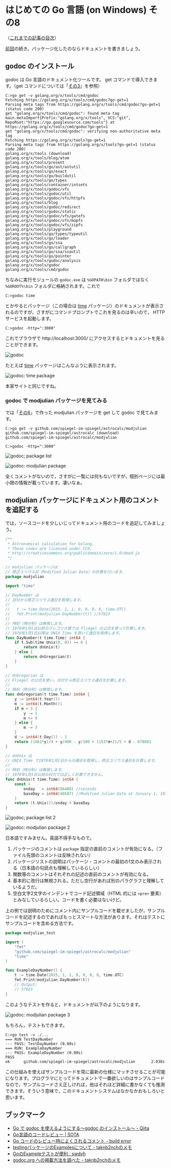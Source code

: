 # はじめての Go 言語 (on Windows) その8

（[これまでの記事の目次](http://qiita.com/spiegel-im-spiegel/items/dca0df389df1470bdbfa#%E7%9B%AE%E6%AC%A1)）

[前回](http://qiita.com/spiegel-im-spiegel/items/64224f22ef17d916dc2d)の続き。パッケージ化したのならドキュメントを書きましょう。

## godoc のインストール

godoc は Go 言語のドキュメント化ツールです。 get コマンドで導入できます。（get コマンドについては「[その3](http://qiita.com/spiegel-im-spiegel/items/a52a47942fd3946bb583)」を参照）

```shell
C:>go get -v golang.org/x/tools/cmd/godoc
Fetching https://golang.org/x/tools/cmd/godoc?go-get=1
Parsing meta tags from https://golang.org/x/tools/cmd/godoc?go-get=1 (status code 200)
get "golang.org/x/tools/cmd/godoc": found meta tag main.metaImport{Prefix:"golang.org/x/tools", VCS:"git", RepoRoot:"https://go.googlesource.com/tools"} at https://golang.org/x/tools/cmd/godoc?go-get=1
get "golang.org/x/tools/cmd/godoc": verifying non-authoritative meta tag
Fetching https://golang.org/x/tools?go-get=1
Parsing meta tags from https://golang.org/x/tools?go-get=1 (status code 200)
golang.org/x/tools (download)
golang.org/x/tools/blog/atom
golang.org/x/tools/present
golang.org/x/tools/go/ast/astutil
golang.org/x/tools/go/exact
golang.org/x/tools/go/buildutil
golang.org/x/tools/go/types
golang.org/x/tools/container/intsets
golang.org/x/tools/godoc/vfs
golang.org/x/tools/godoc/util
golang.org/x/tools/godoc/vfs/httpfs
golang.org/x/tools/blog
golang.org/x/tools/godoc/redirect
golang.org/x/tools/godoc/static
golang.org/x/tools/godoc/vfs/gatefs
golang.org/x/tools/godoc/vfs/mapfs
golang.org/x/tools/godoc/vfs/zipfs
golang.org/x/tools/playground
golang.org/x/tools/go/types/typeutil
golang.org/x/tools/go/loader
golang.org/x/tools/go/ssa
golang.org/x/tools/go/callgraph
golang.org/x/tools/go/ssa/ssautil
golang.org/x/tools/go/pointer
golang.org/x/tools/godoc/analysis
golang.org/x/tools/godoc
golang.org/x/tools/cmd/godoc
```

ちなみに実行モジュールの `godoc.exe` は `%GOPATH\bin` フォルダではなく `%GOROOT%\bin` フォルダに格納されます。これで

```shell
C:>godoc time
```

とかやるとパッケージ（この場合は [time](http://golang.org/pkg/time/) パッケージ）のドキュメントが表示されるのですが，さすがにコマンドプロンプトでこれを見るのは辛いので， HTTP サービスを起動します。

```shell
C:>godoc -http=":3000"
```

これでブラウザで http://localhost:3000/ にアクセスするとドキュメントを見ることができます。

 ![godoc](https://c1.staticflickr.com/9/8788/18026303435_7b136c64bb.jpg "godoc")

たとえば [time](http://golang.org/pkg/time/) パッケージはこんなふうに表示されます。

 ![godoc: time package](https://c1.staticflickr.com/9/8847/18023061102_e5474f1ddc.jpg "godoc: time package")

本家サイトと同じですね。

### godoc で modjulian パッケージを見てみる

では「[その6](http://qiita.com/spiegel-im-spiegel/items/404871d2bafd22bdbb90)」で作った modjulian パッケージを get して godoc で見てみます。

```shell
C:>go get -v github.com/spiegel-im-spiegel/astrocalc/modjulian
github.com/spiegel-im-spiegel/astrocalc (download)
github.com/spiegel-im-spiegel/astrocalc/modjulian

C:>godoc -http=":3000"
```

 ![godoc; package list](https://c1.staticflickr.com/9/8831/18023689372_08795d4e8e.jpg "godoc; package list")


 ![godoc: modjulian package](https://c1.staticflickr.com/9/8835/17839022348_4315878c95.jpg "godoc: modjulian package")

全くコメントがないので，さすがに一覧には何もないですが，個別ページには最小限の情報が載っています。凄いなぁ。

## modjulian パッケージにドキュメント用のコメントを追記する

では，ソースコードを少しいじってドキュメント用のコードを追記してみましょう。

```go:modjulian.go
/**
 * Astronomical calculation for Golang.
 * These codes are licensed under CC0.
 * http://creativecommons.org/publicdomain/zero/1.0/deed.ja
 */

// modjulian パッケージは
// 修正ユリウス日（Modified Julian Date）の計算を行います。
package modjulian

import "time"

// DayNumber は
// 日付から修正ユリウス通日を取得します。
//
//   t := time.Date(2015, 1, 1, 0, 0, 0, 0, time.UTC)
//   fmt.Print(modjulian.DayNumber(t)) //57023
//
// 時刻（時分秒）は無視します。
// 1970年1月1日以前のグレゴリオ暦では Fliegel の公式を使って計算します。
// 1970年1月1日以降は UNIX Time を用いて通日を取得します。
func DayNumber(t time.Time) int64 {
	if t.Sub(time.Unix(0, 0)) >= 0 {
		return dnUnix(t)
	} else {
		return dnGregorian(t)
	}
}

// dnGregorian は
// Fliegel の公式を使い，日付から修正ユリウス通日を計算します。
//
// 時刻（時分秒）は無視します。
func dnGregorian(t time.Time) int64 {
	y := int64(t.Year())
	m := int64(t.Month())
	if m < 3 {
		y -= 1
		m += 9
	} else {
		m -= 3
	}
	d := int64(t.Day()) - 1
	return (1461*y)/4 + y/400 - y/100 + (153*m+2)/5 + d - 678881
}

// dnUnix は
// UNIX Time で1970年1月1日からの通日を取得し，修正ユリウス通日を計算します。
//
// 時刻（時分秒）は無視します。
// 1970年1月1日以前の日付では正しく計算できません。
func dnUnix(t time.Time) int64 {
	const (
		onday   = int64(86400) //seconds
		baseDay = int64(40587) //Modified Julian Date at January 1, 1970
	)
	return (t.Unix())/onday + baseDay
}
```

 ![godoc; package list 2](https://c4.staticflickr.com/8/7732/18002607746_9990483503.jpg "godoc; package list 2")


 ![godoc: modjulian package 2](https://c1.staticflickr.com/9/8897/17408544863_f0f5649e32.jpg "godoc: modjulian package 2")

日本語ですみません。英語不得手なもので。

1. パッケージのコメントは `package` 指定の直前のコメントが有効になる。（ファイル先頭のコメントは反映されない）
1. パッケージリストの説明はパッケージ・コメントの最初の1文のみ表示される（日本語の句読点も理解しているらしい）
1. 関数等のコメントはそれぞれの記述の直前のコメントが有効になる。
1. 基本的に改行は無視される。ただし空行があれば別のパラグラフと理解しているようだ。
1. 空白文字2文字のインデントでコード記述領域（HTML 的には `<pre>` 要素）とみなしているらしい。コードを書く必要はないけど。

上の例では説明のためにコメント内にサンプルコードを載せましたが，サンプルコードを記述するのであればもっとスマートな方法があります。それはテストにサンプルコードを含める方法です。

```go:example_test.go
package modjulian_test

import (
	"fmt"
	"github.com/spiegel-im-spiegel/astrocalc/modjulian"
	"time"
)

func ExampleDayNumber() {
	t := time.Date(2015, 1, 1, 0, 0, 0, 0, time.UTC)
	fmt.Print(modjulian.DayNumber(t))
	// Output:
	// 57023
}
```

このようなテストを作ると，ドキュメントが以下のようになります。

 ![godoc: modjulian package 3](https://c2.staticflickr.com/6/5327/17843944479_024f2f4073.jpg "godoc: modjulian package 3")

もちろん，テストもできます。

```shell
C:>go test -v ./...
=== RUN TestDayNumber
--- PASS: TestDayNumber (0.00s)
=== RUN: ExampleDayNumber
--- PASS: ExampleDayNumber (0.00s)
PASS
ok      github.com/spiegel-im-spiegel/astrocalc/modjulian       2.038s
```

この仕組みを使えばサンプルコードを常に最新の仕様にマッチさせることが可能になります。プログラマにとってドキュメントで一番欲しいのはサンプルコードなので，サンプルコードさえ正しければ，他はそれほど詳細に書かなくても推測できます。そういう意味で，このドキュメントシステムはなかなかおもしろいと思います。

## ブックマーク

- [Go で godoc を使えるようにする〜godoc のインストール〜 - Qiita](http://qiita.com/megu_ma/items/2066aef2f8c7f0ce2cc3)
- [Go言語のコードレビュー | SOTA](http://deeeet.com/writing/2014/05/26/go-code-review/)
- [Go コードのレビュー時によくされるコメント - build error](http://papaeye.tumblr.com/post/92328649161/go)
- [testingパッケージのExamplesについて - taknb2nchのメモ](http://d.hatena.ne.jp/taknb2nch/20131101/1383285018)
- [GoのExampleテストが便利 : swdyh](http://swdyh.tumblr.com/post/55771477125/go-example)
- [godoc.org への掲載方法を調べた - taknb2nchのメモ](http://d.hatena.ne.jp/taknb2nch/20140225/1393302743)
